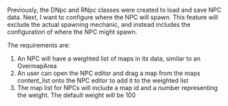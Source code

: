Previously, the DNpc and RNpc classes were created to load and save NPC data. Next, I want to configure where the NPC will spawn. This feature will exclude the actual spawning mechanic, and instead includes the configuration of where the NPC might spawn.

The requirements are:
1. An NPC will have a weighted list of maps in its data, similar to an OvermapArea
2. An user can open the NPC editor and drag a map from the maps content_list onto the NPC editor to add it to the weighted list
3. The map list for NPCs will include a map id and a number representing the weight. The default weight will be 100
